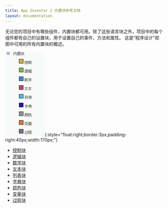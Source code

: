 ```yaml
---
title: App Inventor 2 内置块参考文档
layout: documentation
---
```


无论您的项目中有哪些组件，内置块都可用。除了这些语言块之外，项目中的每个组件都有自己的设置块，用于设置自己的事件、方法和属性。 这是“程序设计”视图中可用的所有内置块的概述。

![内置块列表的屏幕截图](images/builtin.png){:style="float:right;border:3px;padding-right:40px;width:170px;"}

* [控制块](control.html)
* [逻辑块](logic.html)
* [数学块](math.html)
* [文本块](text.html)
* [列表块](lists.html)
* [字典块](dictionaries.html)
* [颜色块](colors.html)
* [变量块](variables.html)
* [过程块](procedures.html)
